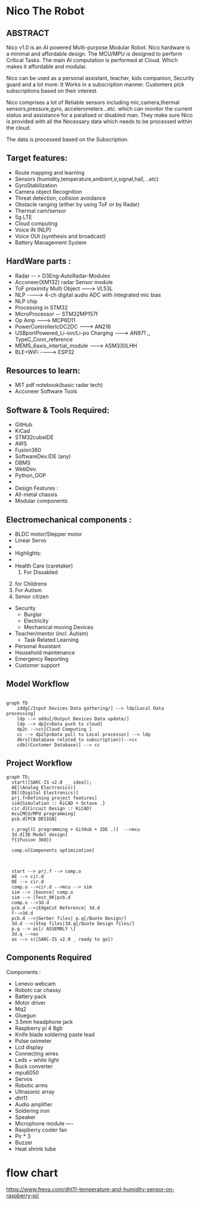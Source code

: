 # Nico The Robot
## ABSTRACT

Nico v1.0 is an AI powered Multi-purpose Modular Robot. Nico hardware is a minimal and affordable design. The MCU/MPU is designed to perform Critical Tasks. The main AI computation is performed at Cloud. Which makes it affordable and modular.

Nico can be used as a personal assistant, teacher, kids companion, Security guard and a lot more. It Works in a subscription manner. Customers pick subscriptions based on their interest.

Nico comprises a lot of Reliable sensors including mic,camera,thermal sensors,pressure,gyro, accelerometers ..etc. which can monitor the current status and assistance for a paralised or disabled man. They make sure Nico is provided with all the Necessary data which needs to be processed within the cloud.

The data is processed based on the Subscription.
 
## Target features:

+ Route mapping and learning
+ Sensors (humidity,temperature,ambient,ir,signal,hall, ..etc)
+ GyroStabilization
+ Camera object Recognition
+ Threat detection, collision avoidance
+ Obstacle ranging (either by using ToF or by Radar)
+ Thermal cam/sensor
+ 5g LTE
+ Cloud computing
+ Voice iN (NLP)
+ Voice OUt (synthesis and broadcast)
+ Battery Management System

## HardWare parts :

- Radar -- > D3Eng-AutoRadar-Modules
- Acconeer(XM132) radar Sensor module
- ToF proximity Multi Object ---> VL53L
- NLP  ----> 4-ch digital audio ADC with integrated mic bias
- NLP chip
- Processing in STM32
- MicroProcessor -- STM32MP157f
- Op Amp    ---> MCP6D11
- PowerControllerIcDC2DC ---> AN216
- USBportPowered_Li-ion/Li-po Charging ---> AN971 ,, TypeC_Conn_reference
- MEMS_6axis_intertial_module  ---> ASM330LHH
- BLE+WiFi ----> ESP32

## Resources to learn:
- MIT pdf notebook(basic radar tech)
- Acconeer Software Tools

## Software & Tools Required:
+ GitHub
+ KiCad
+ STM32cubeIDE
+ AWS
+ Fusion360
+ SoftwareDev.IDE (any)
+ DBMS
+ WebDev.
+ Python_OOP
+ 
+ Design Features :
+ All-metal chassis
+ Modular components


## Electromechanical components :
+ BLDC motor/Stepper motor
+ Linear Servo
+ 
+ Highlights:
+ 
+ Health Care (caretaker)
	1. For Dissabled

2. for Childrens
1. For Autism
1. Senior citizen
+ Security
	- Burglar
	- Electricity
	- Mechanical moving Devices
+ Teacher/mentor (incl. Autism)
	- Task Related Learning
+ Personal Assistant
+ Household maintenance
+ Emergency Reporting
+ Customer support

## Model Workflow

```mermaid

graph TD
    iddg[/Input Devices Data gathering/] --> ldp[Local Data processing]
    ldp --> oddu[/Output Devices Data update/]
    ldp --> dp2c>Data push to cloud]
    dp2c -->cc[Cloud Computing ]
    cc --> dp2lp>Data pull to Local processor] --> ldp
    dbrs[(database related to subscription)]-->cc
    cdb[(Customer Database)] --> cc

```
## Project Workflow
```mermaid
graph TD;
  start([SARC-IS v2.0 __ idea]);
  AE[(Analog Electronics)]
  DE[(Digital Electronics)]
  prj.f>Defining project features]
  sim{Simulation :: KiCAD + Octave .}
  cir.d[Circuit Design :: KiCAD]
  mcu[MCU/MPU programming]
  pcb.d[PCB DESIGN]

  c.prog[(C programming + GitHub + IDE .)]  -->mcu
  3d.d[3D Model design]
  f{{Fusion 360}}

  comp.o[Components optimization]



  start --> prj.f --> comp.o
  AE --> cir.d
  DE --> cir.d
  comp.o -->cir.d -->mcu --> sim
  sim --> |bounce| comp.o
  sim --> |Test_OK|pcb.d
  comp.o -->3d.d
  pcb.d -->|EdgeCut Reference| 3d.d
  f-->3d.d
  pcb.d -->|Gerber files| p.q[/Quote Design/]
  3d.d -->|Step files|3d.q[/Quote Design files/]
  p.q --> as[/ ASSEMBLY \]
  3d.q -->as
  as --> s([SARC-IS v2.0 _ ready to go])

```
## Components Required


Components :

+ Lenevo webcam
+ Robotc car chassy
+ Battery pack
+ Motor driver
+ Mq2
+ Gluegun
+ 3.5mm headphone jack
+ Raspberry pi 4 8gb
+ Knife blade soldering paste lead
+ Pulse  oximeter
+ Lcd display
+ Connecting wires
+ Leds + white light
+ Buck converter
+ mpu6050
+ Servos
+ Robotic arms
+ Ultrasonic array
+ dht11
+ Audio amplifier
+ Soldering iron
+ Speaker
+ Microphone module —-
+ Raspberry cooler fan
+ Pir * 3
+ Buzzer
+ Heat shrink tube


# flow chart

https://www.freva.com/dht11-temperature-and-humidity-sensor-on-raspberry-pi/
